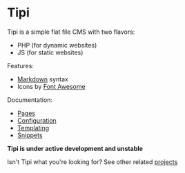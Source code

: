 # Tipi

Tipi is a simple flat file CMS with two flavors:

* PHP (for dynamic websites)
* JS (for static websites)

Features:

* [Markdown](markdown.md) syntax
* Icons by [Font Awesome](fontawesome.md)

Documentation:

* [Pages](pages.md)
* [Configuration](config.md)
* [Templating](templating.md)
* [Snippets](snippets.md)

**Tipi is under active development and unstable**

Isn't Tipi what you're looking for? See other related [projects](projects.md)